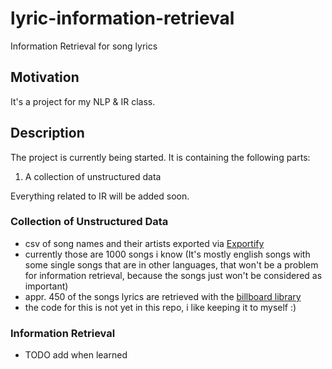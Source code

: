 # lyric-information-retrieval
Information Retrieval for song lyrics 

## Motivation
It's a project for my NLP & IR class.

## Description

The project is currently being started.
It is containing the following parts:

1. A collection of unstructured data

Everything related to IR will be added soon.

### Collection of Unstructured Data 

- csv of song names and their artists exported via [Exportify](https://exportify.net/#playlists)
- currently those are 1000 songs i know (It's mostly english songs with some single songs that are in other languages, that won't be a problem for information retrieval, because the songs just won't be considered as important)
- appr. 450 of the songs lyrics are retrieved with the [billboard library](https://github.com/guoguo12/billboard-charts)
- the code for this is not yet in this repo, i like keeping it to myself :)

### Information Retrieval
- TODO add when learned